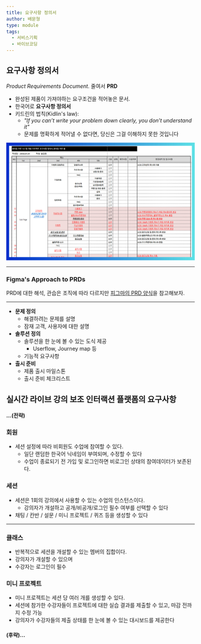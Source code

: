 ```yaml
---
title: 요구사항 정의서
author: 배문형
type: module
tags:
  - 서비스기획
  - 바이브코딩
---
```


## 요구사항 정의서

*Product Requirements Document.* 줄여서 **PRD**

- 완성된 제품이 가져야하는 요구조건을 적어놓은 문서. 
- 한국어로 **요구사항 정의서**
- 키드린의 법칙(Kidlin's law):
	- *"If you can’t write your problem down clearly, you don’t understand it"*
	- 문제를 명확하게 적어낼 수 없다면, 당신은 그걸 이해하지 못한 것입니다

![](../attachments/ux-prds.png)

---

### Figma's Approach to PRDs

PRD에 대한 해석, 관습은 조직에 따라 다르지만 [피그마의 PRD 양식](https://m00nlygreat.notion.site/Figma-s-Approach-to-PRDs-23296ccfa44080c4aabce301feb892c0)을 참고해보자.

***

- **문제 정의**
	- 해결하려는 문제를 설명
	- 잠재 고객, 사용자에 대한 설명
- **솔루션 정의**
	- 솔루션을 한 눈에 볼 수 있는 도식 제공 
		- Userflow, Journey map 등
	- 기능적 요구사항
- **출시 준비**
	- 제품 출시 마일스톤
	- 출시 준비 체크리스트

## 실시간 라이브 강의 보조 인터랙션 플랫폼의 요구사항

#### ...(전략)

### 회원

- 세션 설정에 따라 비회원도 수업에 참여할 수 있다.
	- 일단 랜덤한 한국어 닉네임이 부여되며, 수정할 수 있다
	- 수업이 종료되기 전 가입 및 로그인하면 비로그인 상태의 참여데이터가 보존된다.

### 세션

- 세션은 1회의 강의에서 사용할 수 있는 수업의 인스턴스이다.
	- 강의자가 개설하고 공개/비공개/로그인 필수 여부를 선택할 수 있다
- 채팅 / 칸반 / 설문 / 미니 프로젝트 / 퀴즈 등을 생성할 수 있다

***

### 클래스

- 반복적으로 세션을 개설할 수 있는 멤버의 집합이다.
- 강의자가 개설할 수 있으며
- 수강자는 로그인이 필수

### 미니 프로젝트

- 미니 프로젝트는 세션 당 여러 개를 생성할 수 있다.
- 세션에 참가한 수강자들이 프로젝트에 대한 실습 결과를 제출할 수 있고, 마감 전까지 수정 가능
- 강의자가 수강자들의 제출 상태를 한 눈에 볼 수 있는 대시보드를 제공한다

#### (후략)...